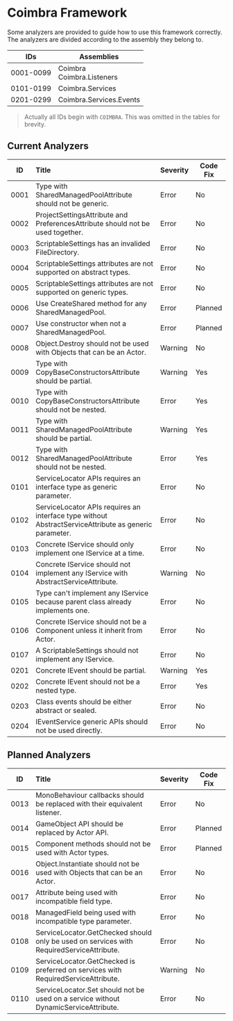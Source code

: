 ﻿# Coimbra Framework

Some analyzers are provided to guide how to use this framework correctly. The analyzers are divided according to the assembly they belong to.

| IDs       | Assemblies                    |
|-----------|-------------------------------|
| 0001-0099 | Coimbra</br>Coimbra.Listeners |
| 0101-0199 | Coimbra.Services              |
| 0201-0299 | Coimbra.Services.Events       |

> Actually all IDs begin with `COIMBRA`. This was omitted in the tables for brevity.

## Current Analyzers

| ID   | Title                                                                                                 | Severity | Code Fix |
|------|:------------------------------------------------------------------------------------------------------|----------|----------|
| 0001 | Type with SharedManagedPoolAttribute should not be generic.                                           | Error    | No       |
| 0002 | ProjectSettingsAttribute and PreferencesAttribute should not be used together.                        | Error    | No       |
| 0003 | ScriptableSettings has an invalided FileDirectory.                                                    | Error    | No       |
| 0004 | ScriptableSettings attributes are not supported on abstract types.                                    | Error    | No       |
| 0005 | ScriptableSettings attributes are not supported on generic types.                                     | Error    | No       |
| 0006 | Use CreateShared method for any SharedManagedPool.                                                    | Error    | Planned  |
| 0007 | Use constructor when not a SharedManagedPool.                                                         | Error    | Planned  |
| 0008 | Object.Destroy should not be used with Objects that can be an Actor.                                  | Warning  | No       |
| 0009 | Type with CopyBaseConstructorsAttribute should be partial.                                            | Warning  | Yes      |
| 0010 | Type with CopyBaseConstructorsAttribute should not be nested.                                         | Error    | Yes      |
| 0011 | Type with SharedManagedPoolAttribute should be partial.                                               | Warning  | Yes      |
| 0012 | Type with SharedManagedPoolAttribute should not be nested.                                            | Error    | Yes      |
| 0101 | ServiceLocator APIs requires an interface type as generic parameter.                                  | Error    | No       |
| 0102 | ServiceLocator APIs requires an interface type without AbstractServiceAttribute as generic parameter. | Error    | No       |
| 0103 | Concrete IService should only implement one IService at a time.                                       | Error    | No       |
| 0104 | Concrete IService should not implement any IService with AbstractServiceAttribute.                    | Warning  | No       |
| 0105 | Type can't implement any IService because parent class already implements one.                        | Error    | No       |
| 0106 | Concrete IService should not be a Component unless it inherit from Actor.                             | Error    | No       |
| 0107 | A ScriptableSettings should not implement any IService.                                               | Error    | No       |
| 0201 | Concrete IEvent should be partial.                                                                    | Warning  | Yes      |
| 0202 | Concrete IEvent should not be a nested type.                                                          | Error    | Yes      |
| 0203 | Class events should be either abstract or sealed.                                                     | Error    | No       |
| 0204 | IEventService generic APIs should not be used directly.                                               | Error    | No       |

## Planned Analyzers

| ID   | Title                                                                                    | Severity | Code Fix |
|------|:-----------------------------------------------------------------------------------------|----------|----------|
| 0013 | MonoBehaviour callbacks should be replaced with their equivalent listener.               | Error    | No       |
| 0014 | GameObject API should be replaced by Actor API.                                          | Error    | Planned  |
| 0015 | Component methods should not be used with Actor types.                                   | Error    | Planned  |
| 0016 | Object.Instantiate should not be used with Objects that can be an Actor.                 | Error    | No       |
| 0017 | Attribute being used with incompatible field type.                                       | Error    | No       |
| 0018 | ManagedField being used with incompatible type parameter.                                | Error    | No       |
| 0108 | ServiceLocator.GetChecked should only be used on services with RequiredServiceAttribute. | Error    | No       |
| 0109 | ServiceLocator.GetChecked is preferred on services with RequiredServiceAttribute.        | Warning  | No       |
| 0110 | ServiceLocator.Set should not be used on a service without DynamicServiceAttribute.      | Error    | No       |
